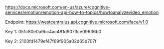 https://docs.microsoft.com/en-us/azure/cognitive-services/emotion/emotion-api-how-to-topics/howtoanalyzevideo_emotion

Endpoint: https://westcentralus.api.cognitive.microsoft.com/face/v1.0

Key 1: 051c80e0a9bc4ac481d9073ce09636b0

Key 2: 2103fd1479ef47f69f905a02d65d707f

